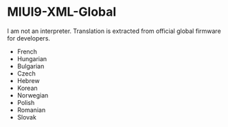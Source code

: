 # MIUI9-XML-Global
I am not an interpreter. Translation is extracted from official global firmware for developers.
- French
- Hungarian
- Bulgarian
- Czech
- Hebrew
- Korean
- Norwegian
- Polish
- Romanian
- Slovak
